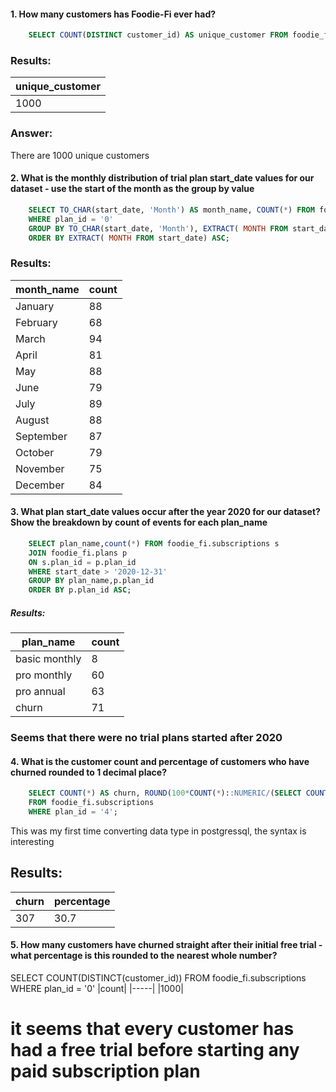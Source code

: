 #### 1. How many customers has Foodie-Fi ever had?

   
```SQL
    SELECT COUNT(DISTINCT customer_id) AS unique_customer FROM foodie_fi.subscriptions;
```
### Results:
| unique_customer |
| --------------- |
| 1000            |

### Answer:
There are 1000 unique customers

#### 2. What is the monthly distribution of trial plan start_date values for our dataset - use the start of the month as the group by value
```SQL
    SELECT TO_CHAR(start_date, 'Month') AS month_name, COUNT(*) FROM foodie_fi.subscriptions s
    WHERE plan_id = '0' 
    GROUP BY TO_CHAR(start_date, 'Month'), EXTRACT( MONTH FROM start_date)
    ORDER BY EXTRACT( MONTH FROM start_date) ASC;
```
### Results: 

| month_name | count |
| ---------- | ----- |
| January    | 88    |
| February   | 68    |
| March      | 94    |
| April      | 81    |
| May        | 88    |
| June       | 79    |
| July       | 89    |
| August     | 88    |
| September  | 87    |
| October    | 79    |
| November   | 75    |
| December   | 84    |

#### 3. What plan start_date values occur after the year 2020 for our dataset? Show the breakdown by count of events for each plan_name
```SQL
    SELECT plan_name,count(*) FROM foodie_fi.subscriptions s
    JOIN foodie_fi.plans p
    ON s.plan_id = p.plan_id
    WHERE start_date > '2020-12-31'
    GROUP BY plan_name,p.plan_id
    ORDER BY p.plan_id ASC;
```
##### Results:  

| plan_name     | count |
| ------------- | ----- |
| basic monthly | 8     |
| pro monthly   | 60    |
| pro annual    | 63    |
| churn         | 71    |

### Seems that there were no trial plans started after 2020 

#### 4. What is the customer count and percentage of customers who have churned rounded to 1 decimal place?
```SQL
    SELECT COUNT(*) AS churn, ROUND(100*COUNT(*)::NUMERIC/(SELECT COUNT(DISTINCT customer_id) FROM foodie_fi.subscriptions),1) AS percentage
    FROM foodie_fi.subscriptions
    WHERE plan_id = '4';
```
This was my first time converting data type in postgressql, the syntax is interesting
## Results:
| churn | percentage |
| ----- | ---------- |
| 307   | 30.7       |

#### 5. How many customers have churned straight after their initial free trial - what percentage is this rounded to the nearest whole number?

SELECT COUNT(DISTINCT(customer_id)) FROM foodie_fi.subscriptions
             WHERE plan_id = '0'
|count|
|-----|
|1000|

# it seems that every customer has had a free trial before starting any paid subscription plan





